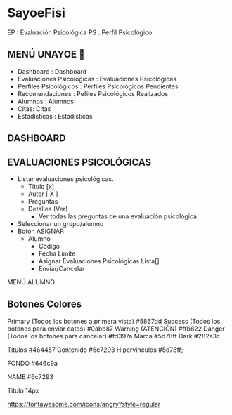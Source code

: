 # SayoeFisi

EP : Evaluación Psicológica
PS . Perfil Psicológico

## MENÚ UNAYOE 📌
* Dashboard : Dashboard
* Evaluaciones Psicológicas : Evaluaciones Psicológicas
* Perfiles Psicológicos : Perfiles Psicológicos Pendientes
* Recomendaciones : Pefiles Psicológicos Realizados
* Alumnos : Alumnos
* Citas: Citas
* Estadísticas : Estadísticas

## DASHBOARD

## EVALUACIONES PSICOLÓGICAS
* Listar evaluaciones psicológicas.
    * Titulo [x]
    * Autor [ X ]
    * Preguntas
    * Detalles (Ver)
        * Ver todas las preguntas de una evaluación psicológica
* Seleccionar un grupo/alumno
* Botón ASIGNAR
    * Alumno
        * Código
        * Fecha Límite
        * Asignar Evaluaciones Psicológicas Lista[]
        * Enviar/Cancelar
       
MENÚ ALUMNO



## Botones Colores

Primary (Todos los botones a primera vista)
#5867dd
Success (Todos los botones para enviar datos)
#0abb87
Warning (ATENCIÓN)
#ffb822
Danger (Todos los botones para cancelar)
#fd397a
Marca
#5d78ff
Dark
#282a3c


Titulos
#464457
Contenido
#6c7293
Hipervinculos
#5d78ff;


FONDO
#646c9a

NAME
#6c7293

Titulo 
14px

https://fontawesome.com/icons/angry?style=regular
